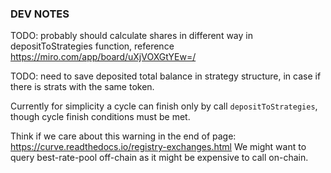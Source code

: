 
### DEV NOTES

TODO: probably should calculate shares in different way in depositToStrategies function, reference https://miro.com/app/board/uXjVOXGtYEw=/

TODO: need to save deposited total balance in strategy structure, in case if there is strats with the same token.

Currently for simplicity a cycle can finish only by call `depositToStrategies`, though cycle finish conditions must be met.

Think if we care about this warning in the end of page: https://curve.readthedocs.io/registry-exchanges.html
We might want to query best-rate-pool off-chain as it might be expensive to call on-chain.